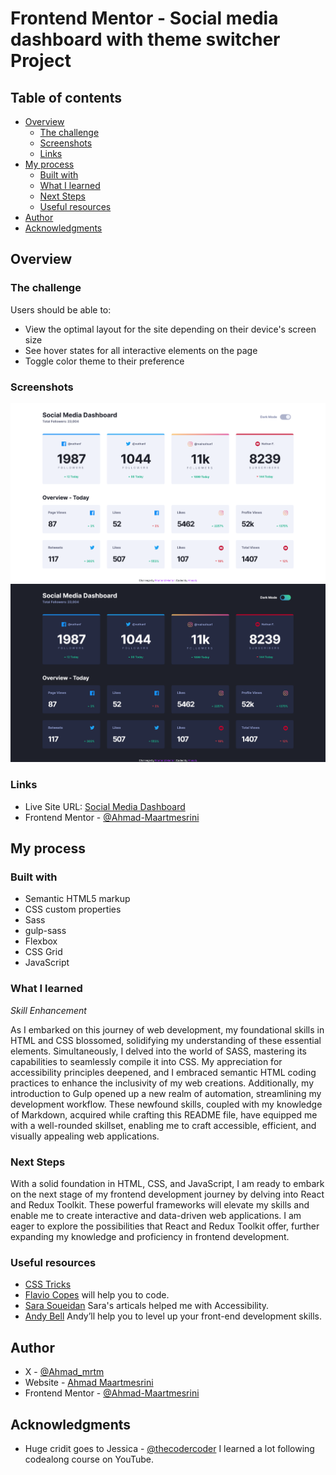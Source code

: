 # Frontend Mentor - Social media dashboard with theme switcher Project

## Table of contents

- [Overview](#overview)
  - [The challenge](#the-challenge)
  - [Screenshots](#screenshots)
  - [Links](#links)
- [My process](#my-process)
  - [Built with](#built-with)
  - [What I learned](#what-i-learned)
  - [Next Steps](#Next-Steps)
  - [Useful resources](#useful-resources)
- [Author](#author)
- [Acknowledgments](#acknowledgments)

## Overview

### The challenge

Users should be able to:

- View the optimal layout for the site depending on their device's screen size
- See hover states for all interactive elements on the page
- Toggle color theme to their preference

### Screenshots

![](./screenshot/Light%20Screenshot.png)
![](./screenshot/Dark%20Screenshot.png)

### Links

- Live Site URL: [Social Media Dashboard](https://the-social-media-dashboard.pages.dev/)
- Frontend Mentor - [@Ahmad-Maartmesrini](https://www.frontendmentor.io/profile/Ahmad-Maartmesrini)

## My process

### Built with

- Semantic HTML5 markup
- CSS custom properties
- Sass
- gulp-sass
- Flexbox
- CSS Grid
- JavaScript

### What I learned

_Skill Enhancement_

As I embarked on this journey of web development, my foundational skills in HTML and CSS blossomed, solidifying my understanding of these essential elements. Simultaneously, I delved into the world of SASS, mastering its capabilities to seamlessly compile it into CSS. My appreciation for accessibility principles deepened, and I embraced semantic HTML coding practices to enhance the inclusivity of my web creations. Additionally, my introduction to Gulp opened up a new realm of automation, streamlining my development workflow. These newfound skills, coupled with my knowledge of Markdown, acquired while crafting this README file, have equipped me with a well-rounded skillset, enabling me to craft accessible, efficient, and visually appealing web applications.

### Next Steps

With a solid foundation in HTML, CSS, and JavaScript, I am ready to embark on the next stage of my frontend development journey by delving into React and Redux Toolkit. These powerful frameworks will elevate my skills and enable me to create interactive and data-driven web applications. I am eager to explore the possibilities that React and Redux Toolkit offer, further expanding my knowledge and proficiency in frontend development.

### Useful resources

- [CSS Tricks](https://css-tricks.com/)
- [Flavio Copes](https://flaviocopes.com/) will help you to code.
- [Sara Soueidan](https://www.sarasoueidan.com/) Sara's articals helped me with Accessibility.
- [Andy Bell](https://www.piccalil.li/) Andy’ll help you to level up your front-end development skills.

## Author

- X - [@Ahmad_mrtm](https://www.twitter.com/ahmad_mrtm)
- Website - [Ahmad Maartmesrini](https://www.linktr.ee/ahmad.mrtm)
- Frontend Mentor - [@Ahmad-Maartmesrini](https://www.frontendmentor.io/profile/Ahmad-Maartmesrini)

## Acknowledgments

- Huge cridit goes to Jessica - [@thecodercoder](https://twitter.com/thecodercoder) I learned a lot following codealong course on YouTube.
